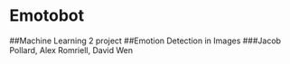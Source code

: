# Emotobot
##Machine Learning 2 project
##Emotion Detection in Images
###Jacob Pollard, Alex Romriell, David Wen
